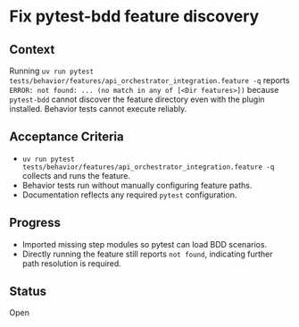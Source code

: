 # Fix pytest-bdd feature discovery

## Context
Running `uv run pytest tests/behavior/features/api_orchestrator_integration.feature -q`
reports `ERROR: not found: ... (no match in any of [<Dir features>])` because
`pytest-bdd` cannot discover the feature directory even with the plugin
installed. Behavior tests cannot execute reliably.

## Acceptance Criteria
- `uv run pytest tests/behavior/features/api_orchestrator_integration.feature -q`
  collects and runs the feature.
- Behavior tests run without manually configuring feature paths.
- Documentation reflects any required `pytest` configuration.

## Progress
- Imported missing step modules so pytest can load BDD scenarios.
- Directly running the feature still reports `not found`, indicating
  further path resolution is required.

## Status
Open
